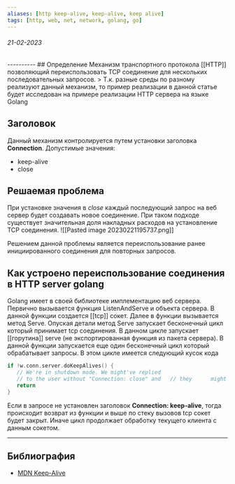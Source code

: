 ```yaml
---
aliases: [http keep-alive, keep-alive, keep alive]
tags: [http, web, net, network, golang, go]
---
```

<h6>21-02-2023</h6>
----------
## Определение
Механизм транспортного протокола [[HTTP]] позволяющий переиспользовать TCP соединение для нескольких последовательных запросов.
> Т.к. разные среды по разному реализуют данный механизм, то пример реализации в данной статье будет исследован на примере реализации HTTP сервера на языке Golang

## Заголовок
Данный механизм контролируется путем установки заголовка **Connection**.
Допустимые значения:
- keep-alive
- close

## Решаемая проблема
При установке значения в *close* каждый последующий запрос на веб сервер будет создавать новое соединение. При таком подходе существует значительная доля накладных расходов на установление TCP соединения.
![[Pasted image 20230221195737.png]]

Решением данной проблемы является переиспользование ранее инициированного соединения для повторных запросов.

## Как устроено переиспользование соединения в HTTP server golang
Golang имеет в своей библиотеке имплементацию веб сервера.
Первично вызывается функция ListenAndServe и объекта сервера. В данной функции создается [[tcp]] сокет. Далее в функции вызывается метод Serve. Опуская детали метод Serve запускает бесконечный цикл который принимает tcp соединения. В данном цикле запускает [[горутина]] serve (не экспортированная функция из пакета сервера). В данной функции запускается еще один бесконечный цикл который обрабатывает запросы. В этом цикле имеется следующий кусок кода
```go
if !w.conn.server.doKeepAlives() {  
   // We're in shutdown mode. We might've replied  
   // to the user without "Connection: close" and   // they      might think they can send another   // request, but such is life with HTTP/1.1.   
   return  
}
```
Если в запросе не установлен заголовок **Connection: keep-alive**, тогда происходит возврат из функции и выше по стеку вызовов tcp сокет будет закрыт. Иначе цикл продолжает обработку текущего клиента с данным сокетом.

---
## Библиография
- [MDN Keep-Alive](https://developer.mozilla.org/en-US/docs/Web/HTTP/Headers/Keep-Alive)